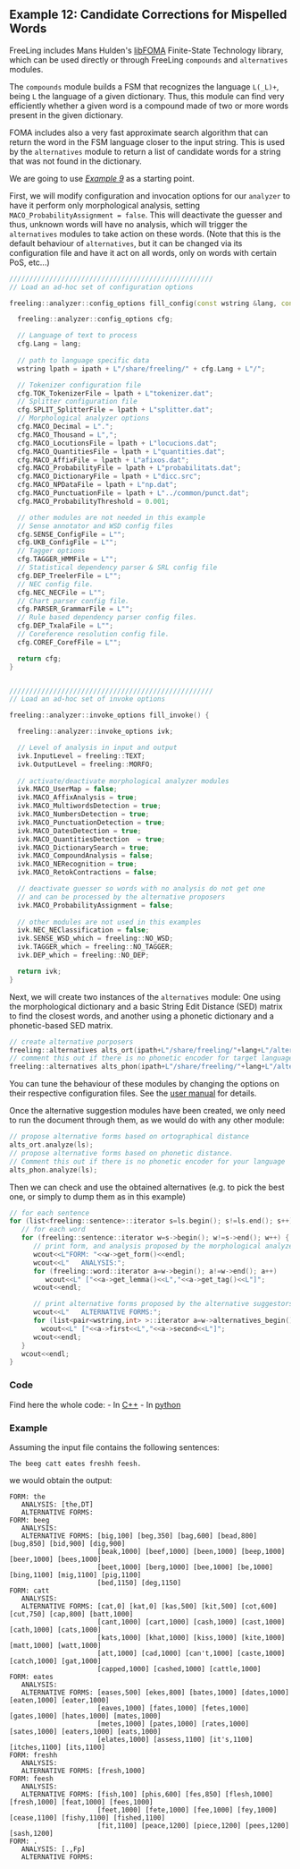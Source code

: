 
## Example 12: Candidate Corrections for Mispelled Words

FreeLing includes Mans Hulden's [libFOMA](https://code.google.com/archive/p/foma/) Finite-State Technology library, which can be used directly or through FreeLing `compounds` and `alternatives` modules.

The `compounds` module builds a FSM that recognizes the language `L(_L)+`, being `L` the language of a given dictionary. Thus, this module can find very efficiently whether a given word is a compound made of two or more words present in the given dictionary.

FOMA includes also a very fast approximate search algorithm that can return the word in the FSM language closer to the input string. This is used by the `alternatives` module to return a list of candidate words for a string that was not found in the dictionary.

We are going to use [*Example 9*](example09.md) as a starting point.

First, we will modify configuration and invocation options for our `analyzer` to have it perform only morphological analysis, setting `MACO_ProbabilityAssignment = false`. This will deactivate the guesser and thus, unknown words will have no analysis, which will trigger the `alternatives` modules to take action on these words. (Note that this is the default behaviour of `alternatives`, but it can be changed via its configuration file and have it act on all words, only on words with certain PoS, etc...)

```C++
///////////////////////////////////////////////////
// Load an ad-hoc set of configuration options

freeling::analyzer::config_options fill_config(const wstring &lang, const wstring &ipath) {

  freeling::analyzer::config_options cfg;

  // Language of text to process
  cfg.Lang = lang;
 
  // path to language specific data
  wstring lpath = ipath + L"/share/freeling/" + cfg.Lang + L"/";

  // Tokenizer configuration file
  cfg.TOK_TokenizerFile = lpath + L"tokenizer.dat";
  // Splitter configuration file
  cfg.SPLIT_SplitterFile = lpath + L"splitter.dat";
  // Morphological analyzer options
  cfg.MACO_Decimal = L".";
  cfg.MACO_Thousand = L",";
  cfg.MACO_LocutionsFile = lpath + L"locucions.dat";
  cfg.MACO_QuantitiesFile = lpath + L"quantities.dat";
  cfg.MACO_AffixFile = lpath + L"afixos.dat";
  cfg.MACO_ProbabilityFile = lpath + L"probabilitats.dat";
  cfg.MACO_DictionaryFile = lpath + L"dicc.src";
  cfg.MACO_NPDataFile = lpath + L"np.dat";
  cfg.MACO_PunctuationFile = lpath + L"../common/punct.dat";
  cfg.MACO_ProbabilityThreshold = 0.001;

  // other modules are not needed in this example
  // Sense annotator and WSD config files
  cfg.SENSE_ConfigFile = L"";
  cfg.UKB_ConfigFile = L"";
  // Tagger options
  cfg.TAGGER_HMMFile = L"";
  // Statistical dependency parser & SRL config file
  cfg.DEP_TreelerFile = L"";
  // NEC config file. 
  cfg.NEC_NECFile = L"";
  // Chart parser config file. 
  cfg.PARSER_GrammarFile = L"";
  // Rule based dependency parser config files. 
  cfg.DEP_TxalaFile = L"";
  // Coreference resolution config file.
  cfg.COREF_CorefFile = L"";

  return cfg;
}


///////////////////////////////////////////////////
// Load an ad-hoc set of invoke options

freeling::analyzer::invoke_options fill_invoke() {

  freeling::analyzer::invoke_options ivk;

  // Level of analysis in input and output
  ivk.InputLevel = freeling::TEXT;
  ivk.OutputLevel = freeling::MORFO; 
  
  // activate/deactivate morphological analyzer modules
  ivk.MACO_UserMap = false;
  ivk.MACO_AffixAnalysis = true;
  ivk.MACO_MultiwordsDetection = true;
  ivk.MACO_NumbersDetection = true;
  ivk.MACO_PunctuationDetection = true;
  ivk.MACO_DatesDetection = true;
  ivk.MACO_QuantitiesDetection  = true;
  ivk.MACO_DictionarySearch = true;
  ivk.MACO_CompoundAnalysis = false;
  ivk.MACO_NERecognition = true;
  ivk.MACO_RetokContractions = false;

  // deactivate guesser so words with no analysis do not get one
  // and can be processed by the alternative proposers
  ivk.MACO_ProbabilityAssignment = false;
    
  // other modules are not used in this examples
  ivk.NEC_NEClassification = false; 
  ivk.SENSE_WSD_which = freeling::NO_WSD;
  ivk.TAGGER_which = freeling::NO_TAGGER;
  ivk.DEP_which = freeling::NO_DEP;

  return ivk;
}

```

Next, we will create two instances of the `alternatives` module:  One using the morphological dictionary and a basic String Edit Distance (SED) matrix to find the closest words, and another using a phonetic dictionary and a phonetic-based SED matrix.

```C++
// create alternative porposers
freeling::alternatives alts_ort(ipath+L"/share/freeling/"+lang+L"/alternatives-ort.dat");
// comment this out if there is no phonetic encoder for target language
freeling::alternatives alts_phon(ipath+L"/share/freeling/"+lang+L"/alternatives-phon.dat");
```

You can tune the behaviour of these modules by changing the options on their respective configuration files. 
See the [user manual](https://talp-upc.gitbooks.io/freeling-user-manual/content/modules/alternatives.html) for details.

Once the alternative suggestion modules have been created, we only need to run the document through them, as we would do with any other module:

```C++
// propose alternative forms based on ortographical distance
alts_ort.analyze(ls);
// propose alternative forms based on phonetic distance.
// Comment this out if there is no phonetic encoder for your language    
alts_phon.analyze(ls);
```

Then we can check and use the obtained alternatives (e.g. to pick the best one, or simply to dump them as in this example)

```C++
// for each sentence
for (list<freeling::sentence>::iterator s=ls.begin(); s!=ls.end(); s++) {
   // for each word
   for (freeling::sentence::iterator w=s->begin(); w!=s->end(); w++) {
      // print form, and analysis proposed by the morphological analyzer (if any)
      wcout<<L"FORM: "<<w->get_form()<<endl; 
      wcout<<L"   ANALYSIS:";
      for (freeling::word::iterator a=w->begin(); a!=w->end(); a++) 
         wcout<<L" ["<<a->get_lemma()<<L","<<a->get_tag()<<L"]";
      wcout<<endl;

      // print alternative forms proposed by the alternative suggestors
      wcout<<L"   ALTERNATIVE FORMS:";
      for (list<pair<wstring,int> >::iterator a=w->alternatives_begin(); a!=w->alternatives_end(); a++) 
        wcout<<L" ["<<a->first<<L","<<a->second<<L"]";
      wcout<<endl; 
   }
   wcout<<endl;
}
```


### Code

Find here the whole code:
    - In [C++](code/example12.cc.md)
    - In [python](code/example12.py.md)


### Example

Assuming the input file contains the following sentences:

    The beeg catt eates freshh feesh.

we would obtain the output:
```
FORM: the
   ANALYSIS: [the,DT]
   ALTERNATIVE FORMS:
FORM: beeg
   ANALYSIS:
   ALTERNATIVE FORMS: [big,100] [beg,350] [bag,600] [bead,800] [bug,850] [bid,900] [dig,900] 
                      [beak,1000] [beef,1000] [been,1000] [beep,1000] [beer,1000] [bees,1000] 
                      [beet,1000] [berg,1000] [bee,1000] [be,1000] [bing,1100] [mig,1100] [pig,1100] 
                      [bed,1150] [deg,1150]
FORM: catt
   ANALYSIS:
   ALTERNATIVE FORMS: [cat,0] [kat,0] [kas,500] [kit,500] [cot,600] [cut,750] [cap,800] [batt,1000]
                      [cant,1000] [cart,1000] [cash,1000] [cast,1000] [cath,1000] [cats,1000] 
                      [kats,1000] [khat,1000] [kiss,1000] [kite,1000] [matt,1000] [watt,1000] 
                      [att,1000] [cad,1000] [can't,1000] [caste,1000] [catch,1000] [gat,1000] 
                      [capped,1000] [cashed,1000] [cattle,1000]
FORM: eates
   ANALYSIS:
   ALTERNATIVE FORMS: [eases,500] [ekes,800] [bates,1000] [dates,1000] [eaten,1000] [eater,1000] 
                      [eaves,1000] [fates,1000] [fetes,1000] [gates,1000] [hates,1000] [mates,1000] 
                      [metes,1000] [pates,1000] [rates,1000] [sates,1000] [eaters,1000] [eats,1000] 
                      [elates,1000] [assess,1100] [it's,1100] [itches,1100] [its,1100]
FORM: freshh
   ANALYSIS:
   ALTERNATIVE FORMS: [fresh,1000] 
FORM: feesh
   ANALYSIS:
   ALTERNATIVE FORMS: [fish,100] [phis,600] [fes,850] [flesh,1000] [fresh,1000] [feat,1000] [fees,1000] 
                      [feet,1000] [fete,1000] [fee,1000] [fey,1000] [cease,1100] [fishy,1100] [fished,1100] 
                      [fit,1100] [peace,1200] [piece,1200] [pees,1200] [sash,1200] 
FORM: .
   ANALYSIS: [.,Fp]
   ALTERNATIVE FORMS:
```

